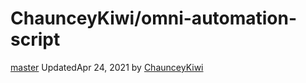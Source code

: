 # ChaunceyKiwi/omni-automation-script

[master]() UpdatedApr 24, 2021 by [ChaunceyKiwi](https://github.com/ChaunceyKiwi)

